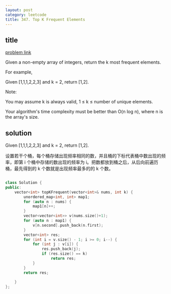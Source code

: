 ```yaml
---
layout: post
category: leetcode
title: 347. Top K Frequent Elements
---
```


## title
[problem link](https://leetcode.com/problems/top-k-frequent-elements/description/)

Given a non-empty array of integers, return the k most frequent elements.

For example,

Given [1,1,1,2,2,3] and k = 2, return [1,2].

Note: 

You may assume k is always valid, 1 ≤ k ≤ number of unique elements.

Your algorithm's time complexity must be better than O(n log n), where n is the array's size.

## solution

Given [1,1,1,2,2,3] and k = 2, return [1,2].

设置若干个桶，每个桶存储出现频率相同的数，并且桶的下标代表桶中数出现的频率，即第 i 个桶中存储的数出现的频率为 i。把数都放到桶之后，从后向前遍历桶，最先得到的 k 个数就是出现频率最多的的 k 个数。

```c++

class Solution {
public:
	vector<int> topKFrequent(vector<int>& nums, int k) {
		unordered_map<int, int> map1;
		for (auto n : nums) {
			map1[n]++;
		}
		vector<vector<int>> v(nums.size()+1);
		for (auto n : map1) {
			v[n.second].push_back(n.first);
		}
		vector<int> res;
		for (int i = v.size() - 1; i >= 0; i--) {
			for (int j : v[i]) {
				res.push_back(j);
				if (res.size() == k)
					return res;
			}
		}
		return res;
		
	}
};
```